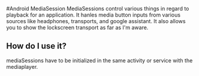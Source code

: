 #Android MediaSession
MediaSessions control various things in regard to playback for an application. It hanles media button inputs from various sources like headphones, transports, and google assistant. It also allows you to show the lockscreen transport as far as I'm aware.

## How do I use it?
mediaSessions have to be initialized in the same activity or service with the mediaplayer.